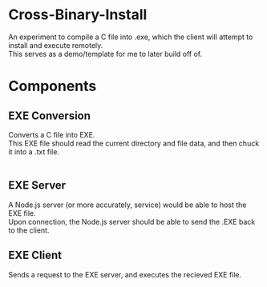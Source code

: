 # Cross-Binary-Install
An experiment to compile a C file into .exe, which the client will attempt to install and execute remotely. <br />
This serves as a demo/template for me to later build off of.

# Components
## EXE Conversion
Converts a C file into EXE. <br />
This EXE file should read the current directory and file data, and then chuck it into a .txt file. <br />
<br />

## EXE Server
A Node.js server (or more accurately, service) would be able to host the EXE file. <br />
Upon connection, the Node.js server should be able to send the .EXE back to the client.

## EXE Client
Sends a request to the EXE server, and executes the recieved EXE file.
